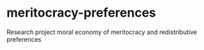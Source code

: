 # meritocracy-preferences
Research project moral economy of meritocracy and redistributive preferences
